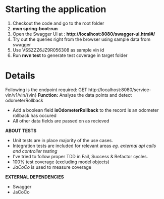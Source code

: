 

# Starting the application

1. Checkout the code and go to the root folder
2. **mvn spring-boot:run**
3. Open the Swagger UI at : **http://localhost:8080/swagger-ui.html#/**
4. Try out the queries right from the browser using sample data from swagger
5. Use VSSZZZ6JZ9R056308 as sample vin id
6. Run **mvn test** to generate test coverage in target folder

# Details


Following is the endpoint required:
GET http://localhost:8080/service-vin/v1/vin/{vin}
**Function:** Analyze the data points and detect odometerRollback

* Add a boolean field **isOdometerRollback** to the record is an odometer rollback has occured
* All other data fields are passed on as recieved


**ABOUT TESTS**

* Unit tests are in place majority of the use cases.
* Integration tests are included for relevant areas *eg. external api calls and controller testing*
* I've tried to follow proper TDD in Fail, Success & Refactor cycles. 
* 100% test coverage (excluding model objects)
* *JaCoCo* is used to measure coverage

**EXTERNAL DEPENDENCIES**

* Swagger
* JaCoCo

